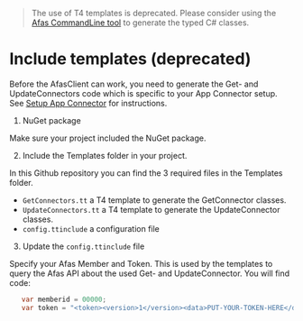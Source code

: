 > The use of T4 templates is deprecated. Please consider using the [Afas CommandLine tool](https://github.com/dutchgrit/afascli) to generate the typed C# classes.

#  Include templates (deprecated)

Before the AfasClient can work, you need to generate the Get- and UpdateConnectors code which is specific to your App Connector setup. See [Setup App Connector](SetupAppConnector.MD) for instructions. 

1. NuGet package

Make sure your project included the NuGet package.

2. Include the Templates folder in your project.

In this Github repository you can find the 3 required files in the Templates folder.
- `GetConnectors.tt` a T4 template to generate the GetConnector classes.
- `UpdateConnectors.tt` a T4 template to generate the UpdateConnector classes.
- `config.ttinclude` a configuration file

3. Update the `config.ttinclude` file

Specify your Afas Member and Token. 
This is used by the templates to query the Afas API about the used Get- and UpdateConnector.
You will find code:

```cs
   var memberid = 00000;
   var token = "<token><version>1</version><data>PUT-YOUR-TOKEN-HERE</data></token>";  
```

